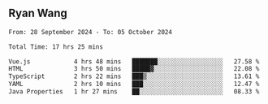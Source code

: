 ## Ryan Wang

<!--START_SECTION:waka-->

```txt
From: 28 September 2024 - To: 05 October 2024

Total Time: 17 hrs 25 mins

Vue.js            4 hrs 48 mins   ███████░░░░░░░░░░░░░░░░░░   27.58 %
HTML              3 hrs 50 mins   █████▓░░░░░░░░░░░░░░░░░░░   22.08 %
TypeScript        2 hrs 22 mins   ███▒░░░░░░░░░░░░░░░░░░░░░   13.61 %
YAML              2 hrs 10 mins   ███░░░░░░░░░░░░░░░░░░░░░░   12.47 %
Java Properties   1 hr 27 mins    ██░░░░░░░░░░░░░░░░░░░░░░░   08.33 %
```

<!--END_SECTION:waka-->
